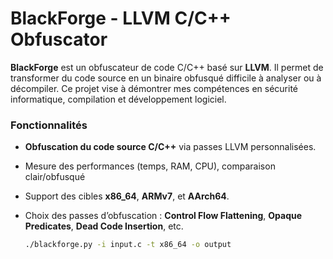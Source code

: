 # BlackForge - LLVM C/C++ Obfuscator

**BlackForge** est un obfuscateur de code C/C++ basé sur **LLVM**. Il permet de transformer du code source en un binaire obfusqué difficile à analyser ou à décompiler. Ce projet vise à démontrer mes compétences en sécurité informatique, compilation et développement logiciel. 

### Fonctionnalités

- **Obfuscation du code source C/C++** via passes LLVM personnalisées.
- Mesure des performances (temps, RAM, CPU), comparaison clair/obfusqué
- Support des cibles **x86_64**, **ARMv7**, et **AArch64**.
- Choix des passes d’obfuscation : **Control Flow Flattening**, **Opaque Predicates**, **Dead Code Insertion**, etc.


   ```bash
   ./blackforge.py -i input.c -t x86_64 -o output
